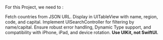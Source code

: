 For this Project, we need to :

Fetch countries from JSON URL. 
Display in UITableView with name, region, code, and capital. 
Implement UISearchController for filtering by name/capital. 
Ensure robust error handling, Dynamic Type support, and compatibility with iPhone, iPad, and device rotation. 
**Use UIKit, not SwiftUI.**
